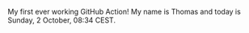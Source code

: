 My first ever working GitHub Action!
My name is Thomas and today is Sunday, 2 October, 08:34 CEST. 

